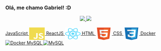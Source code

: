 ### Olá, me chamo Gabriel! :D

<div align="center">
  <a href="https://github.com/bielbcs">
  <img height="180em" src="https://github-readme-stats.vercel.app/api?username=bielbcs&show_icons=true&theme=dracula&include_all_commits=true&count_private=true"/>
  <img height="180em" src="https://github-readme-stats.vercel.app/api/top-langs/?username=bielbcs&layout=compact&langs_count=7&theme=dracula"/>
</div>

<div style="display: inline_block"><br>
  JavaScript
  <img align="center" alt="Js" height="40" width="50" src="https://raw.githubusercontent.com/devicons/devicon/master/icons/javascript/javascript-plain.svg">
  ReactJS
  <img align="center" alt="React" height="40" width="50" src="https://raw.githubusercontent.com/devicons/devicon/master/icons/react/react-original.svg">
  HTML
  <img align="center" alt="HTML" height="40" width="50" src="https://raw.githubusercontent.com/devicons/devicon/master/icons/html5/html5-original.svg">
  CSS
  <img align="center" alt="CSS" height="40" width="50" src="https://raw.githubusercontent.com/devicons/devicon/master/icons/css3/css3-original.svg">
  Docker
  <img alt="Docker" height="40" width="50" src="https://cdn.jsdelivr.net/gh/devicons/devicon/icons/docker/docker-original.svg" />
  MySQL
  <img alt="MySQL" height="40" width="50" src="https://cdn.jsdelivr.net/gh/devicons/devicon/icons/mysql/mysql-original-wordmark.svg" />
</div>
